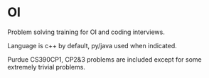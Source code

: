 # OI
Problem solving training for OI and coding interviews.

Language is c++ by default, py/java used when indicated.

  Purdue CS390CP1, CP2&3 problems are included except for some extremely trivial problems.
